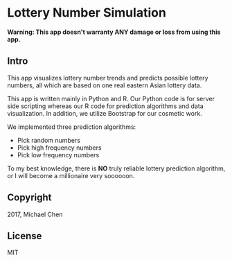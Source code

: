 # Lottery Number Simulation

**Warning: This app doesn't warranty ANY damage or loss from using this app.**

## Intro

This app visualizes lottery number trends and predicts possible lottery numbers, all which are based on one real eastern Asian lottery data.

This app is written mainly in Python and R. Our Python code is for server side scripting whereas our R code for prediction algorithms and data visualization. In addition, we utilize Bootstrap for our cosmetic work.

We implemented three prediction algorithms:

* Pick random numbers
* Pick high frequency numbers
* Pick low frequency numbers

To my best knowledge, there is **NO** truly reliable lottery prediction algorithm, or I will become a millionaire very soooooon.

## Copyright

2017, Michael Chen

## License

MIT
